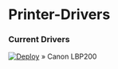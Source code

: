 # Printer-Drivers
### Current Drivers
[![Deploy](https://img.icons8.com/ios-glyphs/25/000000/download--v1.png)](https://github.com/HarryKxD/Printer-Drivers/blob/main/CANON-LBP2900.zip?raw=true) »  Canon LBP200
